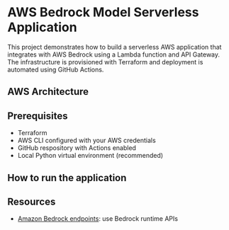 # AWS Bedrock Model Serverless Application

This project demonstrates how to build a serverless AWS application that integrates with AWS Bedrock using a Lambda function and API Gateway. The infrastructure is provisioned with Terraform and deployment is automated using GitHub Actions.


## AWS Architecture


## Prerequisites
- Terraform
- AWS CLI configured with your AWS credentials
- GitHub respository with Actions enabled
- Local Python virtual environment (recommended)

## How to run the application



## Resources
- [Amazon Bedrock endpoints](https://docs.aws.amazon.com/general/latest/gr/bedrock.html): use Bedrock runtime APIs
